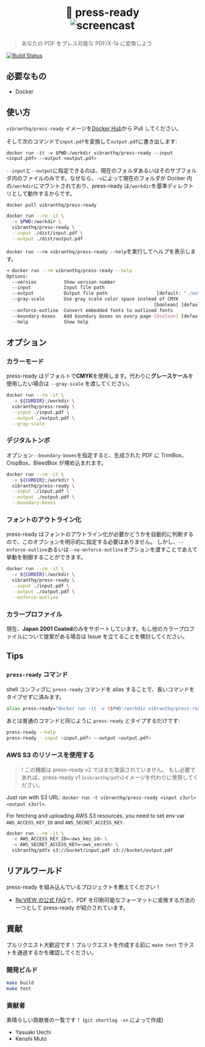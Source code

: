 <h1 align="center">
  🚀 press-ready
  <br/>
  <img alt="screencast" src="https://github.com/vibranthq/press-ready/blob/master/.readme/screencast.gif?raw=true">
</h1>

> あなたの PDF をプレス可能な PDF/X-1a に変換しよう

[![Build Status](https://travis-ci.com/vibranthq/press-ready.svg?branch=master)](https://travis-ci.com/vibranthq/press-ready)

## 必要なもの

- Docker

## 使い方

`vibranthq/press-ready` イメージを[Docker Hub](https://hub.docker.com/r/vibranthq/press-ready/)から Pull してください。

そして次のコマンドで`input.pdf`を変換して`output.pdf`に書き出します:

```
docker run -it -v $PWD:/workdir vibranthq/press-ready --input <input.pdf> --output <output.pdf>
```

`--input`と`--output`に指定できるのは、現在のフォルダあるいはそのサブフォルダ内のファイルのみです。なぜなら、`-v`によって現在のフォルダが Docker 内の`/workdir`にマウントされており、press-ready は`/workdir`を基準ディレクトリとして動作するからです。

```bash
docker pull vibranthq/press-ready

docker run --rm -it \
  -v $PWD:/workdir \
  vibranthq/press-ready \
  --input ./dist/input.pdf \
  --output ./dist/output.pdf
```

`docker run --rm vibranthq/press-ready --help`を実行してヘルプを表示します。

```bash
➜ docker run --rm vibranthq/press-ready --help
Options:
  --version          Show version number                               [boolean]
  --input            Input file path                                  [required]
  --output           Output file path                  [default: "./output.pdf"]
  --gray-scale       Use gray scale color space instead of CMYK
                                                      [boolean] [default: false]
  --enforce-outline  Convert embedded fonts to outlined fonts          [boolean]
  --boundary-boxes   Add boundary boxes on every page [boolean] [default: false]
  --help             Show help                                         [boolean]
```

## オプション

### カラーモード

press-ready はデフォルトで**CMYK**を使用します。代わりに**グレースケール**を使用したい場合は `--gray-scale` を渡してください。

```bash
docker run --rm -it \
  -v ${CURDIR}:/workdir \
  vibranthq/press-ready \
  --input ./input.pdf \
  --output ./output.pdf \
  --gray-scale
```

### デジタルトンボ

オプション`--boundary-boxes`を指定すると、生成された PDF に TrimBox、CropBox、BleedBox が埋め込まれます。

```bash
docker run --rm -it \
  -v ${CURDIR}:/workdir \
  vibranthq/press-ready \
  --input ./input.pdf \
  --output ./output.pdf \
  --boundary-boxes
```

### フォントのアウトライン化

press-ready はフォントのアウトライン化が必要かどうかを自動的に判断するので、このオプションを明示的に指定する必要はありません。
しかし、`--enforce-outline`あるいは`--no-enforce-outline`オプションを渡すことであえて挙動を制御することができます。

```bash
docker run --rm -it \
  -v ${CURDIR}:/workdir \
  vibranthq/press-ready \
  --input ./input.pdf \
  --output ./output.pdf \
  --enforce-outline
```

### カラープロファイル

現在、**Japan 2001 Coated**のみをサポートしています。もし他のカラープロファイルについて提案がある場合は Issue を立てることを検討してください。

## Tips

### `press-ready` コマンド

shell コンフィグに `press-ready` コマンドを alias することで、長いコマンドをタイプせずに済みます。

```bash
alias press-ready="docker run -it -v \$PWD:/workdir vibranthq/press-ready"
```

あとは普通のコマンドと同じように `press-ready` とタイプするだけです:

```bash
press-ready --help
press-ready --input <input.pdf> --output <output.pdf>
```

### AWS S3 のリソースを使用する

> ! この機能は press-ready v2 ではまだ実装されていません。
> もし必要であれば、press-ready v1 (`vibranthq/pdfx`)イメージを代わりに使用してください。

Just run with S3 URL: `docker run -t vibranthq/press-ready <input s3url> <output s3url>`.

For fetching and uploading AWS S3 resources, you need to set env var `AWS_ACCESS_KEY_ID` and `AWS_SECRET_ACCESS_KEY`.

```bash
docker run --rm -it \
  -e AWS_ACCESS_KEY_ID=<aws_key_id> \
  -e AWS_SECRET_ACCESS_KEY=<aws_secret> \
  vibranthq/pdfx s3://bucket/input.pdf s3://bucket/output.pdf
```

## リアルワールド

press-ready を組み込んでいるプロジェクトを教えてください！

- [Re:VIEW の公式 FAQ](https://review-knowledge-ja.readthedocs.io/ja/latest/faq/faq-tex.html#1884868db054ed23b6b02a3d2a4b3c9b)で、PDF を印刷可能なフォーマットに変換する方法の一つとして press-ready が紹介されています。

## 貢献

プルリクエスト大歓迎です！プルリクエストを作成する前に `make test` でテストを通過するかを確認してください。

### 開発ビルド

```bash
make build
make test
```

### 貢献者

素晴らしい貢献者の一覧です！ (`git shortlog -sn` によって作成)

- Yasuaki Uechi
- Kenshi Muto
